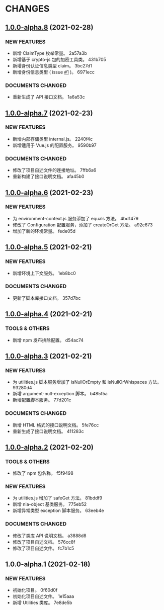 # CHANGES
## [1.0.0-alpha.8](///compare/v1.0.0-alpha.7...v1.0.0-alpha.8) (2021-02-28)


### NEW FEATURES

* 新增 ClaimType 枚举常量。 2a57a3b
* 新增基于 crypto-js 包的加密工具类。 431b705
* 新增身份认证信息类型 claim。 3bc27d1
* 新增身份信息类型 ( issue [#1](undefined/undefined/undefined/issues/1) )。 6971ecc


### DOCUMENTS CHANGED

* 重新生成了 API 接口文档。 1a6a53c

## [1.0.0-alpha.7](///compare/v1.0.0-alpha.6...v1.0.0-alpha.7) (2021-02-23)


### NEW FEATURES

* 新增内部存储类型 internal.js。 2240f4c
* 新增适用于 Vue.js 的配置服务。 9590b97


### DOCUMENTS CHANGED

* 修改了项目自述文件的连接地址。 7ffb6a6
* 重新构建了接口说明文档。 afa45b0

## [1.0.0-alpha.6](///compare/v1.0.0-alpha.5...v1.0.0-alpha.6) (2021-02-23)


### NEW FEATURES

* 为 environment-context.js 服务添加了 equals 方法。 4bd1479
* 修改了 Configuration 配置服务，添加了 createOrGet 方法。 a92c673
* 增加了新的环境常量。 fede05d

## [1.0.0-alpha.5](///compare/v1.0.0-alpha.4...v1.0.0-alpha.5) (2021-02-21)


### NEW FEATURES

* 新增环境上下文服务。 1eb8bc0


### DOCUMENTS CHANGED

* 更新了脚本库接口文档。 357d7bc

## [1.0.0-alpha.4](///compare/v1.0.0-alpha.3...v1.0.0-alpha.4) (2021-02-21)


### TOOLS & OTHERS

* 新增 npm 发布排除配置。 d54ac74

## [1.0.0-alpha.3](///compare/v1.0.0-alpha.2...v1.0.0-alpha.3) (2021-02-21)


### NEW FEATURES

* 为 utilities.js 脚本服务增加了 isNullOrEmpty 和 isNullOrWhispaces 方法。 93280d4
* 新增 argument-null-exception 脚本。 b485f5a
* 新增配置脚本服务。 77d201c


### DOCUMENTS CHANGED

* 新增 HTML 格式的接口说明文档。 5fe76cc
* 重新生成了接口说明文档。 411283c

## [1.0.0-alpha.2](///compare/v1.0.0-alpha.1...v1.0.0-alpha.2) (2021-02-20)


### TOOLS & OTHERS

* 修改了 npm 包名称。 f5f9498


### NEW FEATURES

* 为 utilities.js 增加了 safeGet 方法。 81bddf9
* 新增 nia-object 基类服务。 775eb52
* 新增异常类型 exception 脚本服务。 63eeb4e


### DOCUMENTS CHANGED

* 修改了类库 API 说明文档。 a3888d8
* 修改了项目自述文档。 576cc8f
* 修改了项目自述文件。 fc7b1c5

## 1.0.0-alpha.1 (2021-02-18)


### NEW FEATURES

* 初始化项目。 0f60d0f
* 初始化项目自述文件。 1e15aaa
* 新增 Utilities 类库。 7e8de5b
